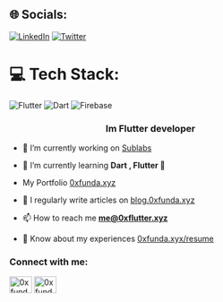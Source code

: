 
## 🌐 Socials:
[![LinkedIn](https://img.shields.io/badge/LinkedIn-%230077B5.svg?logo=linkedin&logoColor=white)](https://linkedin.com/in/reza-rezaei-461b041b2) [![Twitter](https://img.shields.io/badge/Twitter-%231DA1F2.svg?logo=Twitter&logoColor=white)](https://twitter.com/0xfunda) 

# 💻 Tech Stack:
![Flutter](https://img.shields.io/badge/Flutter-%2302569B.svg?style=for-the-badge&logo=Flutter&logoColor=white) ![Dart](https://img.shields.io/badge/dart-%230175C2.svg?style=for-the-badge&logo=dart&logoColor=white) ![Firebase](https://img.shields.io/badge/firebase-%23039BE5.svg?style=for-the-badge&logo=firebase)

<h3 align="center">Im Flutter developer</h3>

- 🔭 I’m currently working on [Sublabs](sublabs.xyz)

- 🌱 I’m currently learning **Dart , Flutter 🍃**

- My Portfolio [0xfunda.xyz](https://0xflunda.xyz)

- 📝 I regularly write articles on [blog.0xfunda.xyz](https://blog.0xfunda.xyz)

- 📫 How to reach me **me@0xflutter.xyz**

- 📄 Know about my experiences [0xfunda.xyx/resume](https://0xfunda.xyx/resume)

<h3 align="left">Connect with me:</h3>
<p align="left">
<a href="https://dev.to/0xfunda" target="blank"><img align="center" src="https://raw.githubusercontent.com/rahuldkjain/github-profile-readme-generator/master/src/images/icons/Social/devto.svg" alt="0xfunda" height="30" width="40" /></a>
<a href="https://twitter.com/0xfunda" target="blank"><img align="center" src="https://raw.githubusercontent.com/rahuldkjain/github-profile-readme-generator/master/src/images/icons/Social/twitter.svg" alt="0xfunda" height="30" width="40" /></a>
</p>

